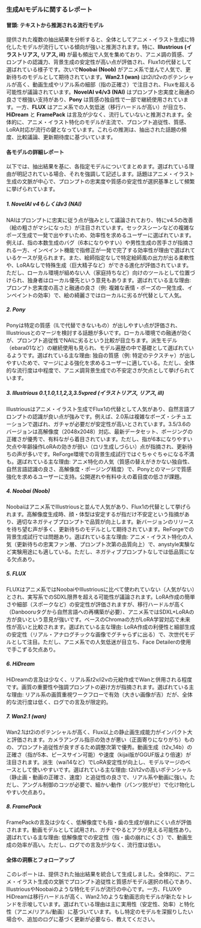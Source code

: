 ### 生成AIモデルに関するレポート

#### 冒頭: テキストから推測される流行モデル
提供された複数の抽出結果を分析すると、全体としてアニメ・イラスト生成に特化したモデルが流行している傾向が強いと推測されます。特に、**Illustrious (イラストリアス, リアス, ill)** が最も頻出で人気を集めており、アニメ調の質感、プロンプトの認識力、背景生成の安定性が高い点が評価され、Flux1の代替として選ばれている様子です。次いで**Noobai (Noob)** がアニメ系で並んで人気で、更新待ちのモデルとして期待されています。**Wan2.1 (wan)** はt2i/t2vのポテンシャルが高く、動画生成やリアル系の細部（指の正確さ）で注目され、Fluxを超える可能性が議論されています。**NovelAI v4/v3 (NAI)** はプロンプト忠実度と融通の良さで根強い支持があり、**Pony** は質感の独自性で一部で継続使用されています。一方、**FLUX** はアニメ系での人気低迷（移行ハードルが高い）が目立ち、**HiDream** と **FramePack** は言及が少なく、流行していないと推測されます。全体的に、アニメ・イラスト特化のモデルが主流で、プロンプト追従性、質感、LoRA対応が流行の鍵となっています。これらの推測は、抽出された話題の頻度、比較議論、更新期待度に基づいています。

#### 各モデルの詳細レポート
以下では、抽出結果を基に、各指定モデルについてまとめます。選ばれている理由が明記されている場合、それを強調して記述します。話題はアニメ・イラスト生成の文脈が中心で、プロンプトの忠実度や質感の安定性が選択基準として頻繁に挙げられています。

##### 1. NovelAI v4もしくはv3 (NAI)
NAIはプロンプトに忠実に従う点が強みとして議論されており、特にv4.5の改善（絵の粗さがマシになった）が注目されています。セックスシーンなどの複雑なポーズ生成で一発で出やすいため、効率性を求めるユーザーに選ばれています。例えば、指の本数生成のバグ（6本になりやすい）や男性生成の苦手さが指摘される一方、インペイント機能で指修正が一発で完了する効率性が理由で選ばれているケースが見られます。また、絵師指定なしで特定絵師風の出力が出る柔軟性や、LoRAなしで特殊生成（巨大精子など）ができる進化が評価されています。ただし、ローカル環境が組めない人（家庭持ちなど）向けのツールとして位置づけられ、独身者はローカル優先という意見もあります。選ばれている主な理由: プロンプト忠実度の高さと融通の良さ（例: 複雑な表情・ポーズの一発生成、インペイントの効率）で、絵の綺麗さではローカルに劣るが代替として人気。

##### 2. Pony
Ponyは特定の質感（ILで代替できないもの）が出しやすい点が評価され、Illustriousとのマージを検討する話題が多いです。ローカル環境での融通が効くが、プロンプト追従性でNAIに劣るという比較が目立ちます。派生モデル（ebara01など）の継続使用も見られ、モデル遍歴の中で基礎として選ばれているようです。選ばれている主な理由: 独自の質感（例: 特定のテクスチャ）が出しやすいためで、マージによる強化を求めるユーザーに適している。ただし、全体的な流行度は中程度で、アニメ調背景生成での不安定さが欠点として挙げられています。

##### 3. Illustrious 0.1,1.0,1.1,2,3,3.5vpred (イラストリアス, リアス, ill)
Illustriousはアニメ・イラスト生成でFlux1の代替として人気があり、自然言語プロンプトの認識が良い点が強みです。例えば、2.0系は複雑なポーズ・シチュエーションで選ばれ、ガチャが必要だが安定性が高いとされています。3.5/3.6のバージョンは高解像度（2048x2048）対応、最新データセット、ポージングの正確さが優秀で、有料ながら着目されています。ただし、指が6本になりやすい欠点や年齢操作LoRAの効きが弱い（ロリ生成しづらい）点が指摘され、更新待ちの声が多いです。ReForge環境での背景生成試行ではぐちゃぐちゃになる不満も。選ばれている主な理由: アニメ特化の人気（質感の替えがきかない独自性、自然言語認識の良さ、高解像度・ポージング精度）で、Ponyとのマージで質感強化を求めるユーザーに支持。公開遅れや有料ゆえの着目度の低さが課題。

##### 4. Noobai (Noob)
Noobaiはアニメ系でIllustriousと並んで人気があり、Flux1の代替として挙げられます。高解像度生成時、顔・体型は安定するが指だけ不安定という指摘があり、適切なネガティブプロンプトで品質が向上します。新バージョンのリリースを待ち望む声が多く、更新待ちのモデルとして期待されています。ReForgeでの背景生成試行では問題あり。選ばれている主な理由: アニメ・イラスト特化の人気（更新待ちの忠実ファン層、プロンプト次第の品質向上）で、anystyle実験など実験用途にも適している。ただし、ネガティブプロンプトなしでは低品質になる欠点あり。

##### 5. FLUX
FLUXはアニメ系ではNoobaiやIllustriousに比べて使われていない（人気がない）とされ、実写系でのSDXL限界を超える可能性が議論されます。LoRA作成の簡単さや細部（スポークなど）の安定性が評価されますが、移行ハードルが高く（Danbooruタグから自然言語への再構築が必要）、アニメ系ではSDXL+LoRAの方が良いという意見が強いです。ベースのChromaの方がLoRA学習対応で未来性が高いと比較されます。選ばれている主な理由: LoRA作成の利便性と細部生成の安定性（リアル・アナログチックな画像でグチャらずに出る）で、次世代モデルとして注目。ただし、アニメ系での人気低迷が目立ち、Face Detailerの使用で手こずる欠点あり。

##### 6. HiDream
HiDreamの言及は少なく、リアル系t2v/i2vの元絵作成でWanと併用される程度です。画質の重要性や強調プロンプトの避け方が指摘されます。選ばれている主な理由: リアル系の画質重視ワークフローで有効（大きい画像が吉）だが、全体的な流行度は低く、ログでの言及が限定的。

##### 7. Wan2.1 (wan)
Wan2.1はt2iのポテンシャルが高く、Flux以上の静止画生成能力がインパクト大と評価されます。カメラアングル指示の効きが悪い（正面寄りになりがち）ものの、プロンプト追従性が良すぎるため調整次第で優秀。動画生成（t2v_14b）の正確さ（指が5本、ピースサイン可能）や速度（kijai版がGGUF版より倍速）が注目されます。派生（wai14など）でLoRA安定性が向上し、モデルマージのベースとして使いやすいです。選ばれている主な理由: t2i/t2vの高いポテンシャル（静止画・動画の正確さ、速度）と追従性の良さで、リアル系や動画に強い。ただし、アングル制御のコツが必要で、細かい動作（パンツ脱がせ）で化け物化しやすい欠点あり。

##### 8. FramePack
FramePackの言及は少なく、低解像度でも指・歯の生成が崩れにくい点が評価されます。動画モデルとして試用され、ガチでやるとアラが見える可能性あり。選ばれている主な理由: 低解像度での安定性（指・歯の崩れにくさ）で、動画生成の効率が高い。ただし、ログでの言及が少なく、流行度は低い。

#### 全体の洞察とフォローアップ
このレポートは、提供された抽出結果を統合して生成しました。全体的に、アニメ・イラスト生成の文脈でプロンプト追従性と質感がモデル選択の核心であり、IllustriousやNoobaiのような特化モデルが流行の中心です。一方、FLUXやHiDreamは移行ハードルが高く、Wan2.1のような動画志向モデルが新たなトレンドを示唆しています。選ばれている理由は主に実用性（安定性、効率）と特化性（アニメ/リアル/動画）に基づいています。もし特定のモデルを深掘りしたい場合や、追加のログに基づく更新が必要なら、教えてください。